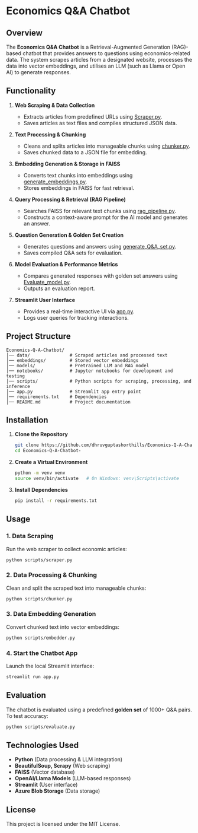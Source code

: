# Economics Q&A Chatbot

## Overview

The **Economics Q&A Chatbot** is a Retrieval-Augmented Generation (RAG)-based chatbot that provides answers to questions using economics-related data. The system scrapes articles from a designated website, processes the data into vector embeddings, and utilises an LLM (such as Llama or Open AI) to generate responses.

## Functionality

1. **Web Scraping & Data Collection**

   - Extracts articles from predefined URLs using [Scraper.py](https://github.com/dhruvguptashorthills/Economics-Q-A-Chatbot-/blob/main/Scraper/Scraper.py).
   - Saves articles as text files and compiles structured JSON data.

2. **Text Processing & Chunking**

   - Cleans and splits articles into manageable chunks using [chunker.py](https://github.com/dhruvguptashorthills/Economics-Q-A-Chatbot-/blob/main/Processing/chunker.py).
   - Saves chunked data to a JSON file for embedding.

3. **Embedding Generation & Storage in FAISS**

   - Converts text chunks into embeddings using [generate\_embeddings.py](https://github.com/dhruvguptashorthills/Economics-Q-A-Chatbot-/blob/main/Processing/generate_embeddings.py).
   - Stores embeddings in FAISS for fast retrieval.

4. **Query Processing & Retrieval (RAG Pipeline)**

   - Searches FAISS for relevant text chunks using [rag\_pipeline.py](https://github.com/dhruvguptashorthills/Economics-Q-A-Chatbot-/blob/main/Processing/rag_pipeline.py).
   - Constructs a context-aware prompt for the AI model and generates an answer.

5. **Question Generation & Golden Set Creation**

   - Generates questions and answers using [generate\_Q&A\_set.py](https://github.com/dhruvguptashorthills/Economics-Q-A-Chatbot-/blob/main/EvaluationAndTesting/generate_Q%26A_set.py).
   - Saves compiled Q&A sets for evaluation.

6. **Model Evaluation & Performance Metrics**

   - Compares generated responses with golden set answers using [Evaluate\_model.py](https://github.com/dhruvguptashorthills/Economics-Q-A-Chatbot-/blob/main/EvaluationAndTesting/Evaluate_model.py).
   - Outputs an evaluation report.

7. **Streamlit User Interface**

   - Provides a real-time interactive UI via [app.py](https://github.com/dhruvguptashorthills/Economics-Q-A-Chatbot-/blob/main/app.py).
   - Logs user queries for tracking interactions.

## Project Structure

```
Economics-Q-A-Chatbot/
│── data/               # Scraped articles and processed text
│── embeddings/         # Stored vector embeddings
│── models/             # Pretrained LLM and RAG model
│── notebooks/          # Jupyter notebooks for development and testing
│── scripts/            # Python scripts for scraping, processing, and inference
│── app.py              # Streamlit app entry point
│── requirements.txt    # Dependencies
│── README.md           # Project documentation
```

## Installation

1. **Clone the Repository**

   ```bash
   git clone https://github.com/dhruvguptashorthills/Economics-Q-A-Chatbot-.git
   cd Economics-Q-A-Chatbot-
   ```

2. **Create a Virtual Environment**

   ```bash
   python -m venv venv
   source venv/bin/activate   # On Windows: venv\Scripts\activate
   ```

3. **Install Dependencies**

   ```bash
   pip install -r requirements.txt
   ```

## Usage

### 1. Data Scraping

Run the web scraper to collect economic articles:

```bash
python scripts/scraper.py
```

### 2. Data Processing & Chunking

Clean and split the scraped text into manageable chunks:

```bash
python scripts/chunker.py
```

### 3. Data Embedding Generation

Convert chunked text into vector embeddings:

```bash
python scripts/embedder.py
```

### 4. Start the Chatbot App

Launch the local Streamlit interface:

```bash
streamlit run app.py
```

## Evaluation

The chatbot is evaluated using a predefined **golden set** of 1000+ Q&A pairs. To test accuracy:

```bash
python scripts/evaluate.py
```

## Technologies Used

- **Python** (Data processing & LLM integration)
- **BeautifulSoup, Scrapy** (Web scraping)
- **FAISS** (Vector database)
- **OpenAI/Llama Models** (LLM-based responses)
- **Streamlit** (User interface)
- **Azure Blob Storage** (Data storage)

## License

This project is licensed under the MIT License.

